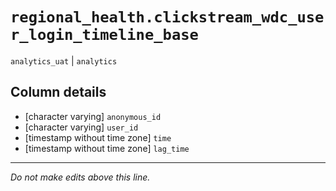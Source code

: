 # `regional_health.clickstream_wdc_user_login_timeline_base`
`analytics_uat` | `analytics`

## Column details
* [character varying] `anonymous_id`
* [character varying] `user_id`
* [timestamp without time zone] `time`
* [timestamp without time zone] `lag_time`

-------------------------------------------------------------------------------
*Do not make edits above this line.*
